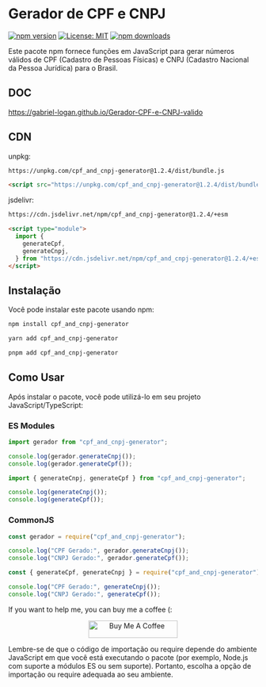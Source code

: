 # Gerador de CPF e CNPJ

[![npm version](https://badge.fury.io/js/cpf_and_cnpj-generator.svg?refresh=5)](https://badge.fury.io/js/cpf_and_cnpj-generator)
[![License: MIT](https://img.shields.io/badge/License-MIT-yellow.svg)](https://opensource.org/licenses/MIT)
[![npm downloads](https://img.shields.io/npm/dm/cpf_and_cnpj-generator.svg?style=flat-square)](https://npm-stat.com/charts.html?package=cpf_and_cnpj-generator)

Este pacote npm fornece funções em JavaScript para gerar números válidos de CPF (Cadastro de Pessoas Físicas) e CNPJ (Cadastro Nacional da Pessoa Jurídica) para o Brasil.

## DOC

https://gabriel-logan.github.io/Gerador-CPF-e-CNPJ-valido

## CDN

unpkg:

```bash
https://unpkg.com/cpf_and_cnpj-generator@1.2.4/dist/bundle.js
```

```html
<script src="https://unpkg.com/cpf_and_cnpj-generator@1.2.4/dist/bundle.js"></script>
```

jsdelivr:

```bash
https://cdn.jsdelivr.net/npm/cpf_and_cnpj-generator@1.2.4/+esm
```

```html
<script type="module">
  import {
    generateCpf,
    generateCnpj,
  } from "https://cdn.jsdelivr.net/npm/cpf_and_cnpj-generator@1.2.4/+esm";
</script>
```

## Instalação

Você pode instalar este pacote usando npm:

```bash
npm install cpf_and_cnpj-generator
```

```bash
yarn add cpf_and_cnpj-generator
```

```bash
pnpm add cpf_and_cnpj-generator
```

## Como Usar

Após instalar o pacote, você pode utilizá-lo em seu projeto JavaScript/TypeScript:

### ES Modules

```javascript
import gerador from "cpf_and_cnpj-generator";

console.log(gerador.generateCnpj());
console.log(gerador.generateCpf());
```

```javascript
import { generateCnpj, generateCpf } from "cpf_and_cnpj-generator";

console.log(generateCnpj());
console.log(generateCpf());
```

### CommonJS

```javascript
const gerador = require("cpf_and_cnpj-generator");

console.log("CPF Gerado:", gerador.generateCnpj());
console.log("CNPJ Gerado:", gerador.generateCpf());
```

```javascript
const { generateCpf, generateCnpj } = require("cpf_and_cnpj-generator");

console.log("CPF Gerado:", generateCnpj());
console.log("CNPJ Gerado:", generateCpf());
```

If you want to help me, you can buy me a coffee (:

<p align="center">
	<a href="https://www.buymeacoffee.com/gabriellogan" target="_blank">
		<img src="https://cdn.buymeacoffee.com/buttons/v2/default-yellow.png" alt="Buy Me A Coffee" style="height: 35px !important;width: 180px !important;" >
	</a>
</p>

Lembre-se de que o código de importação ou require depende do ambiente JavaScript em que você está executando o pacote (por exemplo, Node.js com suporte a módulos ES ou sem suporte). Portanto, escolha a opção de importação ou require adequada ao seu ambiente.
